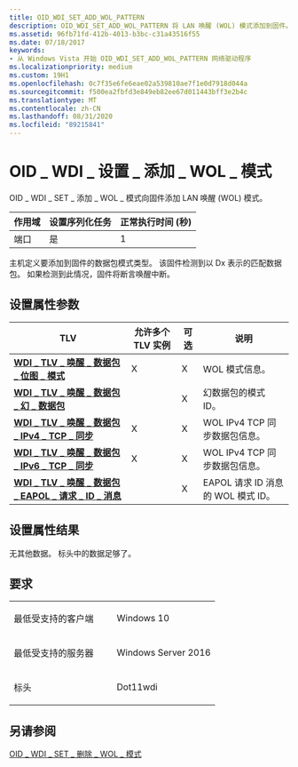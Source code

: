 ```yaml
---
title: OID_WDI_SET_ADD_WOL_PATTERN
description: OID_WDI_SET_ADD_WOL_PATTERN 将 LAN 唤醒 (WOL) 模式添加到固件。
ms.assetid: 96fb71fd-412b-4013-b3bc-c31a43516f55
ms.date: 07/18/2017
keywords:
- 从 Windows Vista 开始 OID_WDI_SET_ADD_WOL_PATTERN 网络驱动程序
ms.localizationpriority: medium
ms.custom: 19H1
ms.openlocfilehash: 0c7f35e6fe6eae02a539810ae7f1e0d7918d044a
ms.sourcegitcommit: f500ea2fbfd3e849eb82ee67d011443bff3e2b4c
ms.translationtype: MT
ms.contentlocale: zh-CN
ms.lasthandoff: 08/31/2020
ms.locfileid: "89215841"
---
```

# <a name="oid_wdi_set_add_wol_pattern"></a>OID \_ WDI \_ 设置 \_ 添加 \_ WOL \_ 模式


OID \_ WDI \_ SET \_ 添加 \_ WOL \_ 模式向固件添加 LAN 唤醒 (WOL) 模式。

| 作用域 | 设置序列化任务 | 正常执行时间 (秒)  |
|-------|--------------------------|---------------------------------|
| 端口  | 是                      | 1                               |

 

主机定义要添加到固件的数据包模式类型。 该固件检测到以 Dx 表示的匹配数据包。 如果检测到此情况，固件将断言唤醒中断。

## <a name="set-property-parameters"></a>设置属性参数


| TLV                                                                                                              | 允许多个 TLV 实例 | 可选 | 说明                                   |
|------------------------------------------------------------------------------------------------------------------|--------------------------------|----------|-----------------------------------------------|
| [**WDI \_ TLV \_ 唤醒 \_ 数据包 \_ 位图 \_ 模式**](./wdi-tlv-wake-packet-bitmap-pattern.md)                       | X                              | X        | WOL 模式信息。                      |
| [**WDI \_ TLV \_ 唤醒 \_ 数据包 \_ 幻 \_ 数据包**](./wdi-tlv-wake-packet-magic-packet.md)                           |                                | X        | 幻数据包的模式 ID。               |
| [**WDI \_ TLV \_ 唤醒 \_ 数据包 \_ IPv4 \_ TCP \_ 同步**](./wdi-tlv-wake-packet-ipv4-tcp-sync.md)                        | X                              | X        | WOL IPv4 TCP 同步数据包信息。         |
| [**WDI \_ TLV \_ 唤醒 \_ 数据包 \_ IPv6 \_ TCP \_ 同步**](./wdi-tlv-wake-packet-ipv6-tcp-sync.md)                        | X                              | X        | WOL IPv4 TCP 同步数据包信息。         |
| [**WDI \_ TLV \_ 唤醒 \_ 数据包 \_ EAPOL \_ 请求 \_ ID \_ 消息**](./wdi-tlv-wake-packet-eapol-request-id-message.md) |                                | X        | EAPOL 请求 ID 消息的 WOL 模式 ID。 |

 

## <a name="set-property-results"></a>设置属性结果


无其他数据。 标头中的数据足够了。

<a name="requirements"></a>要求
------------

<table>
<colgroup>
<col width="50%" />
<col width="50%" />
</colgroup>
<tbody>
<tr class="odd">
<td><p>最低受支持的客户端</p></td>
<td><p>Windows 10</p></td>
</tr>
<tr class="even">
<td><p>最低受支持的服务器</p></td>
<td><p>Windows Server 2016</p></td>
</tr>
<tr class="odd">
<td><p>标头</p></td>
<td>Dot11wdi</td>
</tr>
</tbody>
</table>

## <a name="see-also"></a>另请参阅


[OID \_ WDI \_ SET \_ 删除 \_ WOL \_ 模式](oid-wdi-set-remove-wol-pattern.md)

 

